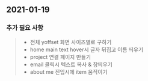## 2021-01-19

### 추가 필요 사항

> - 전체 yoffset 화면 사이즈별로 구하기
> - home main text hover시 글자 뒤집고 이름 띄우기
> - project 연결 페이지 만들기
> - email 클릭시 텍스트 복사 & 창띄우기
> - about me 진입시에 item 움직이기
